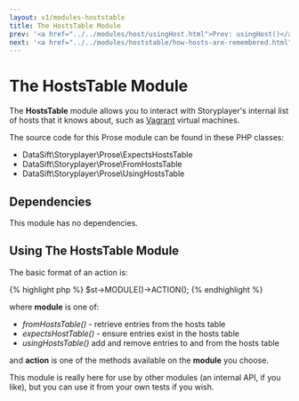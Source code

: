 ```yaml
---
layout: v1/modules-hoststable
title: The HostsTable Module
prev: '<a href="../../modules/host/usingHost.html">Prev: usingHost()</a>'
next: '<a href="../../modules/hoststable/how-hosts-are-remembered.html">Next: How Hosts Are Remembered</a>'
---
```


# The HostsTable Module

The __HostsTable__ module allows you to interact with Storyplayer's internal list of hosts that it knows about, such as [Vagrant](../vagrant/index.html) virtual machines.

The source code for this Prose module can be found in these PHP classes:

* DataSift\Storyplayer\Prose\ExpectsHostsTable
* DataSift\Storyplayer\Prose\FromHostsTable
* DataSift\Storyplayer\Prose\UsingHostsTable

## Dependencies

This module has no dependencies.

## Using The HostsTable Module

The basic format of an action is:

{% highlight php %}
$st->MODULE()->ACTION();
{% endhighlight %}

where __module__ is one of:

* _fromHostsTable()_ - retrieve entries from the hosts table
* _expectsHostTable()_ - ensure entries exist in the hosts table
* _usingHostsTable()_ add and remove entries to and from the hosts table

and __action__ is one of the methods available on the __module__ you choose.

This module is really here for use by other modules (an internal API, if you like), but you can use it from your own tests if you wish.